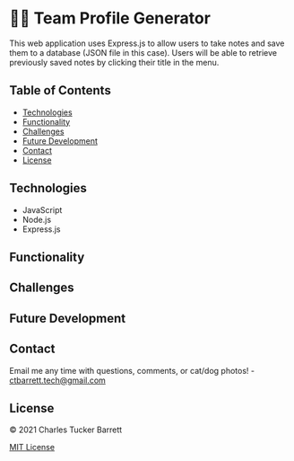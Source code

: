 # 👩‍💻 Team Profile Generator

This web application uses Express.js to allow users to take notes and save them to a database (JSON file in this case). Users will be able to retrieve previously saved notes by clicking their title in the menu.


## Table of Contents
  * [Technologies](#technologies)
  * [Functionality](#functionality)
  * [Challenges](#challenges)
  * [Future Development](#future-development)
  * [Contact](#contact)
  * [License](#license)


## Technologies
* JavaScript
* Node.js
* Express.js


## Functionality
<!-- TODO: Update this with screenshots/GIFs of completed appliction -->
<!-- [App Demonstration Video](https://youtu.be/9G_QRztzwVc) -->

<!-- #### App Initialization
- Be sure to first run <code>npm i</code> after cloning this repo or copying its code into your own files.

![App Initialization](./assets/images/initialization.gif)
 -->

## Challenges
<!-- TODO: Update this with challenges as they arise -->


## Future Development
<!-- TODO: Update this with challenges as they arise -->


## Contact
Email me any time with questions, comments, or cat/dog photos! - ctbarrett.tech@gmail.com


## License
&copy; 2021 Charles Tucker Barrett

[MIT License](https://opensource.org/licenses/MIT)